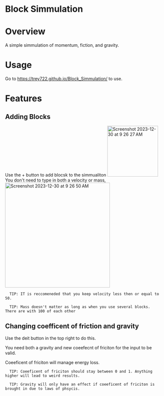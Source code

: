 # Block Simmulation

# Overview 
A simple simmulation of momentum, fiction, and gravity. 


# Usage 

Go to https://trey722.github.io/Block_Simmulation/ to use. 

# Features


## Adding Blocks 
Use the + button to  add blocsk to the simmualiton
<img width="165" alt="Screenshot 2023-12-30 at 9 26 27 AM" src="https://github.com/Trey722/Block_Simmulation/assets/141661331/6d48dd0a-120a-48ed-9ac6-77c89764a431">
You don't need to type in both a velocity or mass,
  <img width="341" alt="Screenshot 2023-12-30 at 9 26 50 AM" src="https://github.com/Trey722/Block_Simmulation/assets/141661331/69d867c2-3eb2-4f68-bb54-603b667437de">

```
  TIP: IT is reccomeneded that you keep velocity less then or equal to 50. 
```


```
  TIP: Mass doesn't matter as long as when you use several blocks. There are with 100 of each other
```

## Changing coefficent of friction and gravity 

Use the deit button in the top right to do this. 

You need both a gravity and new coeefecnt of friciton for the input to be valid. 

Coeeficent of friciton will manage energy loss. 

```
  TIP: Coeeficent of friciton should stay between 0 and 1. Anything higher will lead to weird results.
```

```
  TIP: Gravity will only have an effect if coeeficent of friciton is brought in due to laws of phsycis. 
```








